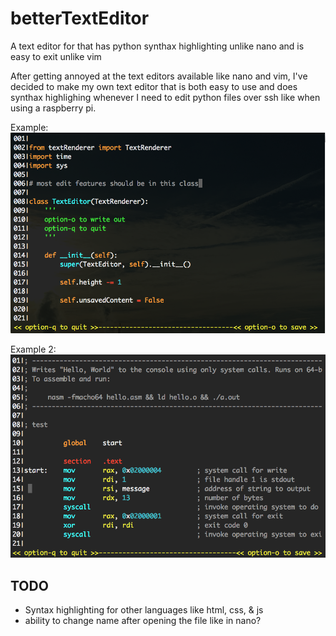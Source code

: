 # betterTextEditor
A text editor for that has python synthax highlighting unlike nano and is easy to exit unlike vim

After getting annoyed at the text editors available like nano and vim, I've decided to make my own text editor
that is both easy to use and does synthax highlighing whenever I need to edit python files over ssh like
when using a raspberry pi.


Example:
![image failed to load](https://raw.githubusercontent.com/hydrogen602/betterTextEditor/master/images/textEditor.png)
  
Example 2:
![image failed to load](https://raw.githubusercontent.com/hydrogen602/betterTextEditor/master/images/AssemblySyntax3.png)
  
## TODO
* Syntax highlighting for other languages like html, css, & js
* ability to change name after opening the file like in nano?
